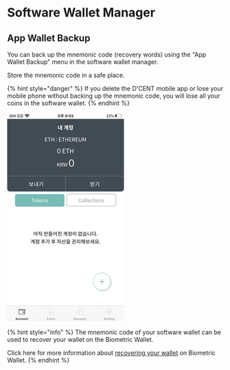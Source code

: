 # Software Wallet Manager

## App Wallet Backup

You can back up the mnemonic code \(recovery words\) using the "App Wallet Backup" menu in the software wallet manager. 

Store the mnemonic code in a safe place.

{% hint style="danger" %}
If you delete the D'CENT mobile app or lose your mobile phone without backing up the mnemonic code, you will lose all your coins in the software wallet.
{% endhint %}

![](../../.gitbook/assets/image%20%28134%29.png)

{% hint style="info" %}
The mnemonic code of your software wallet can be used to recover your wallet on the Biometric Wallet.   
  
Click here for more information about [recovering your wallet](../../biometric-wallet/recovery.md) on Biometric Wallet.
{% endhint %}

